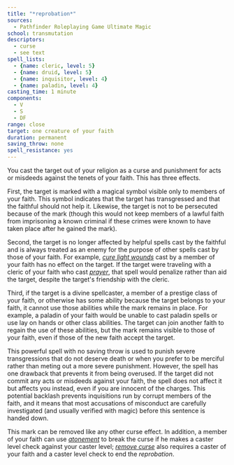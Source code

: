 ```yaml
---
title: "*reprobation*"
sources:
  - Pathfinder Roleplaying Game Ultimate Magic
school: transmutation
descriptors:
  - curse
  - see text
spell_lists:
  - {name: cleric, level: 5}
  - {name: druid, level: 5}
  - {name: inquisitor, level: 4}
  - {name: paladin, level: 4}
casting_time: 1 minute
components:
  - V
  - S
  - DF
range: close
target: one creature of your faith
duration: permanent
saving_throw: none
spell_resistance: yes
---
```


You cast the target out of your religion as a curse and punishment for acts or misdeeds against the tenets of your faith. This has three effects.

First, the target is marked with a magical symbol visible only to members of your faith. This symbol indicates that the target has transgressed and that the faithful should not help it. Likewise, the target is not to be persecuted because of the mark (though this would not keep members of a lawful faith from imprisoning a known criminal if these crimes were known to have taken place after he gained the mark).

Second, the target is no longer affected by helpful spells cast by the faithful and is always treated as an enemy for the purpose of other spells cast by those of your faith. For example, [*cure light wounds*](/spells/cure-light-wounds/) cast by a member of your faith has no effect on the target. If the target were traveling with a cleric of your faith who cast [*prayer*](/spells/prayer/), that spell would penalize rather than aid the target, despite the target's friendship with the cleric.

Third, if the target is a divine spellcaster, a member of a prestige class of your faith, or otherwise has some ability because the target belongs to your faith, it cannot use those abilities while the mark remains in place. For example, a paladin of your faith would be unable to cast paladin spells or use lay on hands or other class abilities. The target can join another faith to regain the use of these abilities, but the mark remains visible to those of your faith, even if those of the new faith accept the target.

This powerful spell with no saving throw is used to punish severe transgressions that do not deserve death or when you prefer to be merciful rather than meting out a more severe punishment. However, the spell has one drawback that prevents it from being overused. If the target did not commit any acts or misdeeds against your faith, the spell does not affect it but affects you instead, even if you are innocent of the charges. This potential backlash prevents inquisitions run by corrupt members of the faith, and it means that most accusations of misconduct are carefully investigated (and usually verified with magic) before this sentence is handed down.

This mark can be removed like any other curse effect. In addition, a member of your faith can use [*atonement*](/spells/atonement/) to break the curse if he makes a caster level check against your caster level; [*remove curse*](/spells/remove-curse/) also requires a caster of your faith and a caster level check to end the *reprobation*.

